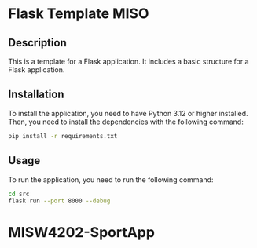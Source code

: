 # Flask Template MISO

## Description

This is a template for a Flask application. It includes a basic structure for a Flask application.

## Installation

To install the application, you need to have Python 3.12 or higher installed. Then, you need to install the dependencies with the following command:

```bash
pip install -r requirements.txt
```

## Usage

To run the application, you need to run the following command:

```bash
cd src
flask run --port 8000 --debug
```
# MISW4202-SportApp

